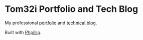 # Tom32i Portfolio and Tech Blog

My professional [portfolio](http://thomas.jarrand.fr/) and [technical blog](http://thomas.jarrand.fr/blog/).

Built with [Phpillip](http://phpillip.github.io/).
